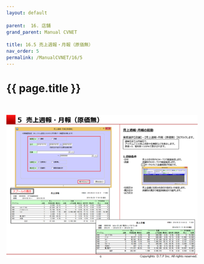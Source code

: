 ```yaml
---
layout: default

parent:  16. 店舗
grand_parent: Manual CVNET

title: 16.5 売上週報・月報（原価無）
nav_order: 5
permalink: /ManualCVNET/16/5
---
```


# {{ page.title }} <br/><br/>

<a href="/img/Tenpo/T7.PNG" target="_blank">
<img src="/img/Tenpo/T7.PNG" alt="login image"></a>




